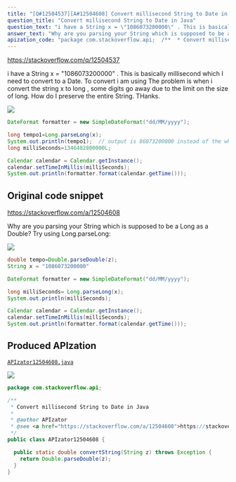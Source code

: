 ```yaml
---
title: "[Q#12504537][A#12504608] Convert millisecond String to Date in Java"
question_title: "Convert millisecond String to Date in Java"
question_text: "i have a String x = \"1086073200000\" . This is basically millisecond which I need to convert to a Date. To convert i am using The problem is when i convert the string x to long , some digits go away due to the limit on the size of long. How do I preserve the entire String. THanks."
answer_text: "Why are you parsing your String which is supposed to be a Long as a Double? Try using Long.parseLong:"
apization_code: "package com.stackoverflow.api;  /**  * Convert millisecond String to Date in Java  *  * @author APIzator  * @see <a href=\"https://stackoverflow.com/a/12504608\">https://stackoverflow.com/a/12504608</a>  */ public class APIzator12504608 {    public static double convertString(String z) throws Exception {     return Double.parseDouble(z);   } }"
---
```


https://stackoverflow.com/q/12504537

i have a String x = &quot;1086073200000&quot; . This is basically millisecond which I need to convert to a Date.
To convert i am using
The problem is when i convert the string x to long , some digits go away due to the limit on the size of long.
How do I preserve the entire String.
THanks.


<div class="code-logo"><img src="/stackoverflow.png" /></div>

```java
DateFormat formatter = new SimpleDateFormat("dd/MM/yyyy");

long tempo1=Long.parseLong(x);
System.out.println(tempo1);  // output is 86073200000 instead of the whole thing
long milliSeconds=1346482800000L;

Calendar calendar = Calendar.getInstance();
calendar.setTimeInMillis(milliSeconds);
System.out.println(formatter.format(calendar.getTime()));
```


## Original code snippet

https://stackoverflow.com/a/12504608

Why are you parsing your String which is supposed to be a Long as a Double?
Try using Long.parseLong:

<div class="code-logo"><img src="/stackoverflow.png" /></div>

```java
double tempo=Double.parseDouble(z);
String x = "1086073200000"

DateFormat formatter = new SimpleDateFormat("dd/MM/yyyy");

long milliSeconds= Long.parseLong(x);
System.out.println(milliSeconds);

Calendar calendar = Calendar.getInstance();
calendar.setTimeInMillis(milliSeconds);
System.out.println(formatter.format(calendar.getTime()));
```

## Produced APIzation

[`APIzator12504608.java`](https://github.com/pasqualesalza/apization/raw/main/data/search/APIzator12504608.java)

<div class="code-logo"><img src="/apizator.png" /></div>

```java
package com.stackoverflow.api;

/**
 * Convert millisecond String to Date in Java
 *
 * @author APIzator
 * @see <a href="https://stackoverflow.com/a/12504608">https://stackoverflow.com/a/12504608</a>
 */
public class APIzator12504608 {

  public static double convertString(String z) throws Exception {
    return Double.parseDouble(z);
  }
}

```